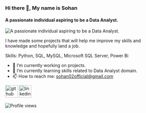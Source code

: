 ### Hi there 👋, My name is Sohan 
####  A passionate individual aspiring to be a Data Analyst.
![ A passionate individual aspiring to be a Data Analyst.](https://github.com/sohang05/Portfolio-Projects/blob/main/Banner.jpg)

I have made some projects that will help me improve my skills and knowledge and hopefully land a job.

Skills: Python, SQL, MySQL, Microsoft SQL Server, Power Bi

- 🔭 I’m currently working on projects. 
- 🌱 I’m currently learning skills related to Data Analyst domain. 
- 📫 How to reach me: sohan02official@gmail.com 


[<img src='https://cdn.jsdelivr.net/npm/simple-icons@3.0.1/icons/github.svg' alt='github' height='40'>](https://github.com/sohang05)  [<img src='https://cdn.jsdelivr.net/npm/simple-icons@3.0.1/icons/linkedin.svg' alt='linkedin' height='40'>](https://www.linkedin.com/in/www.linkedin.com/in/sohan-gurav-b8789b1a5/)  
 

![Profile views](https://gpvc.arturio.dev/sohang05)  
